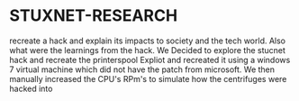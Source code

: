 # STUXNET-RESEARCH

recreate a hack and explain its impacts to society and the tech world. Also what were the learnings from the hack.
We Decided to explore the stucnet hack and recreate the printerspool Expliot and recreated it using a windows 7 virtual machine which did not have the 
patch from microsoft. We then manually increased the CPU's RPm's to simulate how the centrifuges were hacked into
